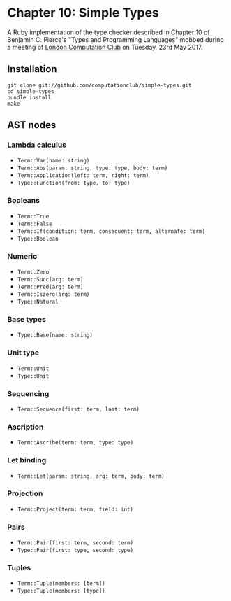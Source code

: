 # Chapter 10: Simple Types

A Ruby implementation of the type checker described in Chapter 10 of Benjamin
C. Pierce's "Types and Programming Languages" mobbed during a meeting of
[London Computation Club](http://london.computation.club) on Tuesday, 23rd May
2017.


## Installation

    git clone git://github.com/computationclub/simple-types.git
    cd simple-types
    bundle install
    make


## AST nodes

### Lambda calculus

- `Term::Var(name: string)`
- `Term::Abs(param: string, type: type, body: term)`
- `Term::Application(left: term, right: term)`
- `Type::Function(from: type, to: type)`

### Booleans

- `Term::True`
- `Term::False`
- `Term::If(condition: term, consequent: term, alternate: term)`
- `Type::Boolean`

### Numeric

- `Term::Zero`
- `Term::Succ(arg: term)`
- `Term::Pred(arg: term)`
- `Term::Iszero(arg: term)`
- `Type::Natural`

### Base types

- `Type::Base(name: string)`

### Unit type

- `Term::Unit`
- `Type::Unit`

### Sequencing

- `Term::Sequence(first: term, last: term)`

### Ascription

- `Term::Ascribe(term: term, type: type)`

### Let binding

- `Term::Let(param: string, arg: term, body: term)`

### Projection

- `Term::Project(term: term, field: int)`

### Pairs

- `Term::Pair(first: term, second: term)`
- `Type::Pair(first: type, second: type)`

### Tuples

- `Term::Tuple(members: [term])`
- `Type::Tuple(members: [type])`
